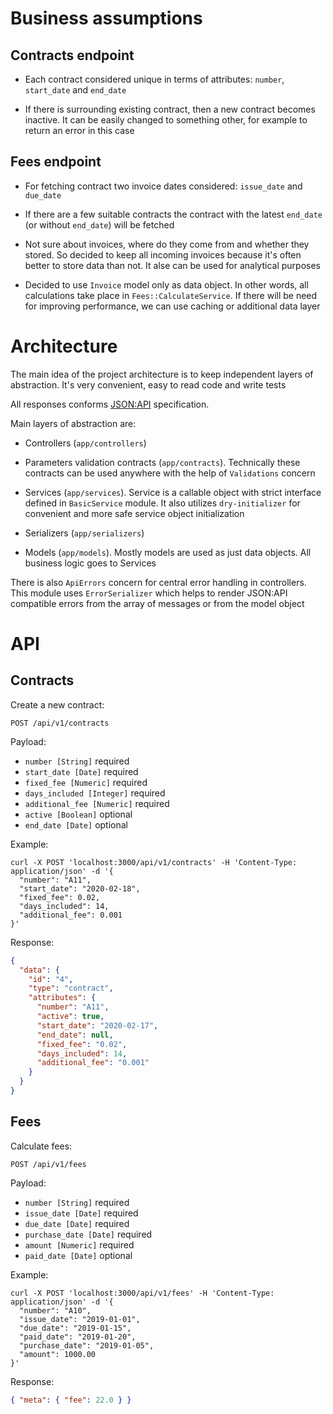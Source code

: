 # Business assumptions

## Contracts endpoint

- Each contract considered unique in terms of attributes: `number`, `start_date` and `end_date`

- If there is surrounding existing contract, then a new contract becomes inactive. It can be easily changed to something other, for example to return an error in this case

## Fees endpoint

- For fetching contract two invoice dates considered: `issue_date` and `due_date`

- If there are a few suitable contracts the contract with the latest `end_date` (or without `end_date`) will be fetched

- Not sure about invoices, where do they come from and whether they stored. So decided to keep all incoming invoices because it's often better to store data than not. It alse can be used for analytical purposes

- Decided to use `Invoice` model only as data object. In other words, all calculations take place in `Fees::CalculateService`. If there will be need for improving performance, we can use caching or additional data layer

# Architecture

The main idea of the project architecture is to keep independent layers of abstraction. It's very convenient, easy to read code and write tests

All responses conforms [JSON:API](jsonapi.org/) specification.

Main layers of abstraction are:

- Controllers (`app/controllers`)

- Parameters validation contracts (`app/contracts`). Technically these contracts can be used anywhere with the help of `Validations` concern

- Services (`app/services`). Service is a callable object with strict interface defined in `BasicService` module. It also utilizes `dry-initializer` for convenient and more safe service object initialization

- Serializers (`app/serializers`)

- Models (`app/models`). Mostly models are used as just data objects. All business logic goes to Services

There is also `ApiErrors` concern for central error handling in controllers. This module uses `ErrorSerializer` which helps to render JSON:API compatible errors from the array of messages or from the model object

# API

## Contracts

Create a new contract:

`POST /api/v1/contracts`

Payload:

- `number [String]` required
- `start_date [Date]` required
- `fixed_fee [Numeric]` required
- `days_included [Integer]` required
- `additional_fee [Numeric]` required
- `active [Boolean]` optional
- `end_date [Date]` optional

Example:

```
curl -X POST 'localhost:3000/api/v1/contracts' -H 'Content-Type: application/json' -d '{
  "number": "A11",
  "start_date": "2020-02-18",
  "fixed_fee": 0.02,
  "days_included": 14,
  "additional_fee": 0.001
}'
```

Response:

```json
{
  "data": {
    "id": "4",
    "type": "contract",
    "attributes": {
      "number": "A11",
      "active": true,
      "start_date": "2020-02-17",
      "end_date": null,
      "fixed_fee": "0.02",
      "days_included": 14,
      "additional_fee": "0.001"
    }
  }
}
```

## Fees

Calculate fees:

`POST /api/v1/fees`

Payload:

- `number [String]` required
- `issue_date [Date]` required
- `due_date [Date]` required
- `purchase_date [Date]` required
- `amount [Numeric]` required
- `paid_date [Date]` optional

Example:

```
curl -X POST 'localhost:3000/api/v1/fees' -H 'Content-Type: application/json' -d '{
  "number": "A10",
  "issue_date": "2019-01-01",
  "due_date": "2019-01-15",
  "paid_date": "2019-01-20",
  "purchase_date": "2019-01-05",
  "amount": 1000.00
}'
```

Response:

```json
{ "meta": { "fee": 22.0 } }
```
